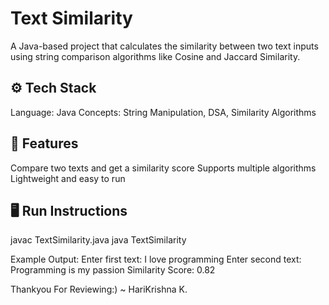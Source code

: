 # Text Similarity 

A Java-based project that calculates the similarity between two text inputs using string comparison algorithms like Cosine and Jaccard Similarity.

## ⚙️ Tech Stack

Language: Java
Concepts: String Manipulation, DSA, Similarity Algorithms

## 🚀 Features

Compare two texts and get a similarity score
Supports multiple algorithms
Lightweight and easy to run

## 🖥️ Run Instructions
javac TextSimilarity.java
java TextSimilarity

Example Output:
Enter first text: I love programming
Enter second text: Programming is my passion
Similarity Score: 0.82

Thankyou For Reviewing:)
~ HariKrishna K.
